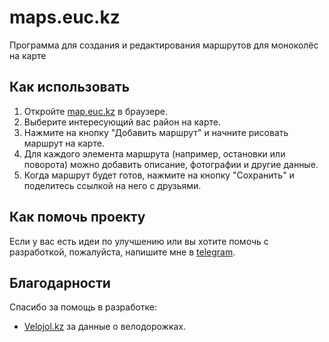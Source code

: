 # maps.euc.kz

Программа для создания и редактирования маршрутов для моноколёс на карте

## Как использовать

1. Откройте [map.euc.kz](https://map.euc.kz/) в браузере.
2. Выберите интересующий вас район на карте.
3. Нажмите на кнопку "Добавить маршрут" и начните рисовать маршрут на карте.
4. Для каждого элемента маршрута (например, остановки или поворота) можно добавить описание, фотографии и другие данные.
5. Когда маршрут будет готов, нажмите на кнопку "Сохранить" и поделитесь ссылкой на него с друзьями.

## Как помочь проекту

Если у вас есть идеи по улучшению или вы хотите помочь с разработкой, пожалуйста, напишите мне в [telegram](https://t.me/vanton).

## Благодарности

Спасибо за помощь в разработке:

* [Velojol.kz](https://velojol.kz/) за данные о велодорожках.


